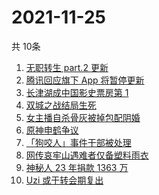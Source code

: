 # 2021-11-25
  共 10条

  <!-- BEGIN -->
  <!-- 最后更新时间:Thu Nov 25 2021 00:38:33 GMT+0000 (Coordinated Universal Time) -->
  1. [无职转生 part.2 更新](https://www.zhihu.com/search?q=无职转生)
1. [腾讯回应旗下 App 将暂停更新](https://www.zhihu.com/search?q=腾讯)
1. [长津湖成中国影史票房第 1](https://www.zhihu.com/search?q=长津湖)
1. [双城之战结局生死](https://www.zhihu.com/search?q=双城之战)
1. [女主播自杀骨灰被掉包配阴婚](https://www.zhihu.com/search?q=女主播自杀)
1. [原神申鹤争议](https://www.zhihu.com/search?q=原神)
1. [「狗咬人」事件干部被处理](https://www.zhihu.com/search?q=狗咬人)
1. [网传哀牢山遇难者仅备塑料雨衣](https://www.zhihu.com/search?q=云南哀牢山)
1. [神秘人 23 年捐款 1363 万](https://www.zhihu.com/search?q=神秘人捐款)
1. [Uzi 或于转会期复出](https://www.zhihu.com/search?q=uzi)
  <!-- END -->
  